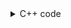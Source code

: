 <details><summary>C++ code</summary>

Runtime `158 ms` Beats `90.80%`.<br>
Memory `107.5 MB` Beats `86.43%`.

![](../../../../assets/2348.png)

</details>
